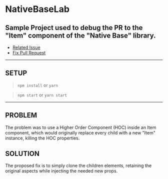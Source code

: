 # NativeBaseLab

## Sample Project used to debug the PR to the "Item" component of the "Native Base" library.

* [Related Issue](https://github.com/GeekyAnts/NativeBase/issues/2011)
* [Fix Pull Request](https://github.com/GeekyAnts/NativeBase/pull/2001)

---

## SETUP

> `npm install` or `yarn`


> `npm start` or `yarn start`

---

## PROBLEM

The problem was to use a Higher Order Component (HOC) inside an Item component, which would originally replace every child with a new "Item" instance, killing the HOC properties.


## SOLUTION
The proposed fix is to simply clone the children elements, retaining the original aspects while injecting the needed new props.